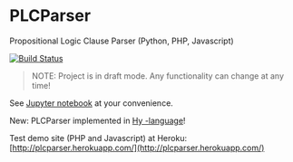 # PLCParser

Propositional Logic Clause Parser (Python, PHP, Javascript)

[![Build Status](https://travis-ci.org/markomanninen/PLCParser.svg?branch=master)](https://travis-ci.org/markomanninen/PLCParser)

<blockquote>NOTE: Project is in draft mode. Any functionality can change at any time!</blockquote>

See [Jupyter notebook](http://nbviewer.jupyter.org/github/markomanninen/PLCParser/blob/master/Propositional%20Logic%20Clause%20Parser%20%28PLCParser%29.ipynb) at your convenience.

New: PLCParser implemented in [Hy -language](http://nbviewer.jupyter.org/github/markomanninen/PLCParser/blob/master/Hy%20-level%20PLCParser.ipynb)!

Test demo site (PHP and Javascript) at Heroku: [http://plcparser.herokuapp.com/](http://plcparser.herokuapp.com/)
